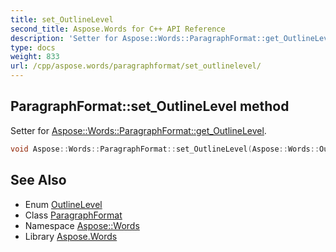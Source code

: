 ```yaml
---
title: set_OutlineLevel
second_title: Aspose.Words for C++ API Reference
description: 'Setter for Aspose::Words::ParagraphFormat::get_OutlineLevel.'
type: docs
weight: 833
url: /cpp/aspose.words/paragraphformat/set_outlinelevel/
---
```

## ParagraphFormat::set_OutlineLevel method


Setter for [Aspose::Words::ParagraphFormat::get_OutlineLevel](../get_outlinelevel/).

```cpp
void Aspose::Words::ParagraphFormat::set_OutlineLevel(Aspose::Words::OutlineLevel value)
```

## See Also

* Enum [OutlineLevel](../../outlinelevel/)
* Class [ParagraphFormat](../)
* Namespace [Aspose::Words](../../)
* Library [Aspose.Words](../../../)
